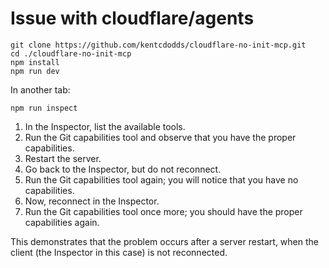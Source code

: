 # Issue with cloudflare/agents

```
git clone https://github.com/kentcdodds/cloudflare-no-init-mcp.git
cd ./cloudflare-no-init-mcp
npm install
npm run dev
```

In another tab:

```
npm run inspect
```

1. In the Inspector, list the available tools.
2. Run the Git capabilities tool and observe that you have the proper capabilities.
3. Restart the server.
4. Go back to the Inspector, but do not reconnect.
5. Run the Git capabilities tool again; you will notice that you have no capabilities.
6. Now, reconnect in the Inspector.
7. Run the Git capabilities tool once more; you should have the proper capabilities again.

This demonstrates that the problem occurs after a server restart, when the client (the Inspector in this case) is not reconnected.
